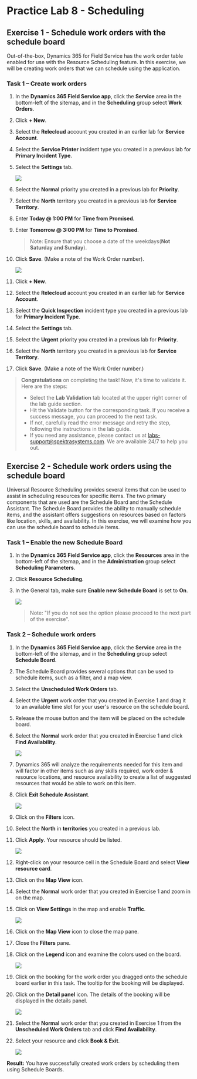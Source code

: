 # Practice Lab 8 - Scheduling

## Exercise 1 - Schedule work orders with the schedule board

Out-of-the-box, Dynamics 365 for Field Service has the work order table enabled for use with the Resource Scheduling feature. In this exercise, we will be creating work orders that we can schedule using the application.


### Task 1 – Create work orders

1. In the **Dynamics 365 Field Service app**, click the **Service** area in the bottom-left of the sitemap, and in the **Scheduling** group select **Work Orders**.

1. Click **+ New**.

1. Select the **Relecloud** account you created in an earlier lab for **Service Account**.

1. Select the **Service Printer** incident type you created in a previous lab for **Primary Incident Type**.

1. Select the **Settings** tab.

   ![](../images/41.png)

1. Select the **Normal** priority you created in a previous lab for **Priority**.

1. Select the **North** territory you created in a previous lab for **Service Territory**.

1. Enter **Today \@ 1:00 PM** for **Time from Promised**.

1. Enter **Tomorrow \@ 3:00 PM** for **Time to Promised**.

   >Note: Ensure that you choose a date of the weekdays(**Not Saturday and Sunday**).

1. Click **Save**. (Make a note of the Work Order number).

   ![](../images/42.png)

1. Click **+ New**.

1. Select the **Relecloud** account you created in an earlier lab for **Service Account**.

1. Select the **Quick Inspection** incident type you created in a previous lab for **Primary Incident Type**.

1. Select the **Settings** tab.

1. Select the **Urgent** priority you created in a previous lab for **Priority**.

1. Select the **North** territory you created in a previous lab for **Service Territory**.

1. Click **Save**. (Make a note of the Work Order number.)

> **Congratulations** on completing the task! Now, it's time to validate it. Here are the steps:
> - Select the **Lab Validation** tab located at the upper right corner of the lab guide section.
> - Hit the Validate button for the corresponding task. If you receive a success message, you can proceed to the next task. 
> - If not, carefully read the error message and retry the step, following the instructions in the lab guide.
> - If you need any assistance, please contact us at labs-support@spektrasystems.com. We are available 24/7 to help you out.

## Exercise 2 - Schedule work orders using the schedule board

Universal Resource Scheduling provides several items that can be used to assist in scheduling resources for specific items. The two primary components that are used are the Schedule Board and the Schedule Assistant. The Schedule Board provides the ability to manually schedule items, and the assistant offers suggestions on resources based on factors like location, skills, and availability. In this exercise, we will examine how you can use the schedule board to schedule items.

### Task 1 – Enable the new Schedule Board

1. In the **Dynamics 365 Field Service app**, click the **Resources** area in the bottom-left of the sitemap, and in the **Administration** group select **Scheduling Parameters**.

1. Click **Resource Scheduling**.

1. In the General tab, make sure **Enable new Schedule Board** is set to **On**.

   ![](../images/Create-work-order-3.png)
   
   >Note: "If you do not see the option please proceed to the next part of the exercise".

### Task 2 – Schedule work orders

1. In the **Dynamics 365 Field Service app**, click the **Service** area in the bottom-left of the sitemap, and in the **Scheduling** group select **Schedule Board**.

1. The Schedule Board provides several options that can be used to schedule items, such as a filter, and a map view.

1. Select the **Unscheduled Work Orders** tab.

1. Select the **Urgent** work order that you created in Exercise 1 and drag it to an available time slot for your user's resource on the schedule board.

1. Release the mouse button and the item will be placed on the schedule board.

1. Select the **Normal** work order that you created in Exercise 1 and click **Find Availability**.

   ![](../images/43.png)

1. Dynamics 365 will analyze the requirements needed for this item and will factor in other items such as any skills required, work order & resource locations, and resource availability to create a list of suggested resources that would be able to work on this item.

1. Click **Exit Schedule Assistant**.

   ![](../images/Create-work-order-5.png)

1. Click on the **Filters** icon.

1. Select the **North** in **territories** you created in a previous lab. 

1. Click **Apply**. Your resource should be listed.

   ![](../images/44.png)

1. Right-click on your resource cell in the Schedule Board and select **View resource card**.

1. Click on the **Map View** icon.

1. Select the **Normal** work order that you created in Exercise 1 and zoom in on the map.

1. Click on **View Settings** in the map and enable **Traffic**.

   ![](../images/Create-work-order-7.png)

1. Click on the **Map View** icon to close the map pane.

1. Close the **Filters** pane.

1. Click on the **Legend** icon and examine the colors used on the board.

   ![](../images/45.png)

1. Click on the booking for the work order you dragged onto the schedule board earlier in this task. The tooltip for the booking will be displayed.

1. Click on the **Detail panel** icon. The details of the booking will be displayed in the details panel.

   ![](../images/Create-work-order-9.png)

1. Select the **Normal** work order that you created in Exercise 1 from the **Unscheduled Work Orders** tab and click **Find Availability**.

1. Select your resource and click **Book & Exit**.

   ![](../images/Create-work-order-10.png)

**Result:** You have successfully created work orders by scheduling them using Schedule Boards.

